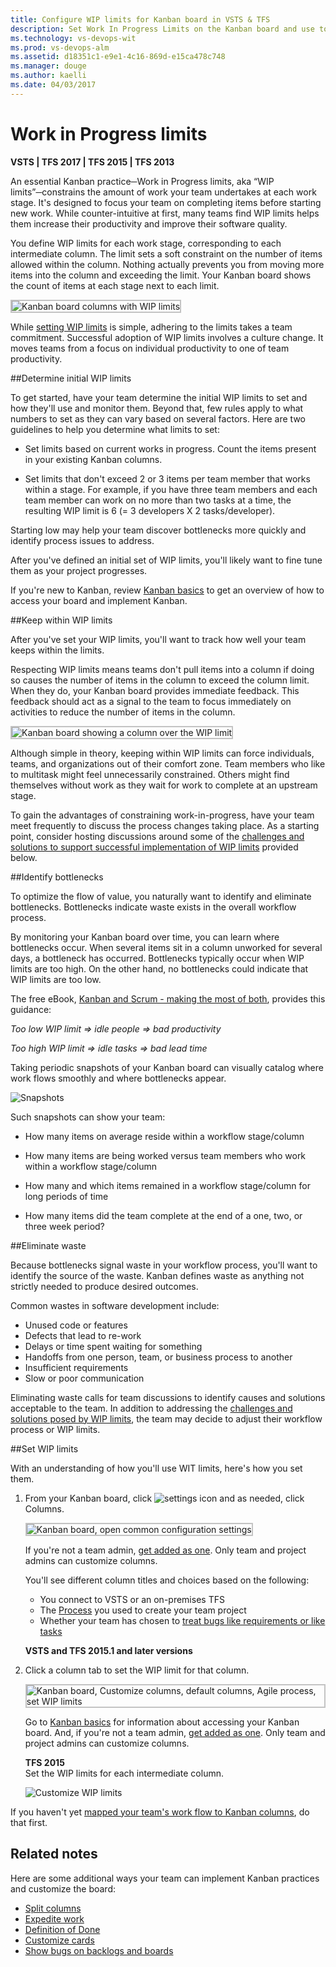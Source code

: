 ```yaml
---
title: Configure WIP limits for Kanban board in VSTS & TFS
description: Set Work In Progress Limits on the Kanban board and use to improve your Kanban process - Visual Studio Team Services (VSTS) and Team Foundation Server (TFS)  
ms.technology: vs-devops-wit
ms.prod: vs-devops-alm
ms.assetid: d18351c1-e9e1-4c16-869d-e15ca478c748
ms.manager: douge
ms.author: kaelli
ms.date: 04/03/2017
---
```



# Work in Progress limits

<b>VSTS | TFS 2017 | TFS 2015 | TFS 2013 </b>

An essential Kanban practice─Work in Progress limits, aka “WIP limits”─constrains the amount of work your team undertakes at each work stage. It's designed to focus your team on completing items before starting new work. While counter-intuitive at first, many teams find WIP limits helps them increase their productivity and improve their software quality.  

You define WIP limits for each work stage, corresponding to each intermediate column. The limit sets a soft constraint on the number of items allowed within the column. Nothing actually prevents you from moving more items into the column and exceeding the limit. Your Kanban board shows the count of items at each stage next to each limit.

<img src="_img/WIP_1.png" alt="Kanban board columns with WIP limits" style="border: 2px solid #C3C3C3;" /> 

While [setting WIP limits](#Set) is simple, adhering to the limits takes a team commitment. Successful adoption of WIP limits involves a culture change. It moves teams from a focus on individual productivity to one of team productivity. 


<a id="Initial WIP" />

##Determine initial WIP limits

To get started, have your team determine the initial WIP limits to set and how they'll use and monitor them. Beyond that, few rules apply to what numbers to set as they can vary based on several factors. Here are two guidelines to help you determine what limits to set:

* Set limits based on current works in progress. Count the items present in your existing Kanban columns.

* Set limits that don't exceed 2 or 3 items per team member that works within a stage. For example, if you have three team members and each team member can work on no more than two tasks at a time, the resulting WIP limit is 6 (= 3 developers X 2 tasks/developer).

Starting low may help your team discover bottlenecks more quickly and identify process issues to address.

After you've defined an initial set of WIP limits, you'll likely want to fine tune them as your project progresses.

If you're new to Kanban, review [Kanban basics](kanban-basics.md) to get an overview of how to access your board and implement Kanban.


<a id="Keep within WIP" />

##Keep within WIP limits

After you've set your WIP limits, you'll want to track how well your team keeps within the limits. 

Respecting WIP limits means teams don't pull items into a column if doing so causes the number of items in the column to exceed the column limit. When they do, your Kanban board provides immediate feedback. This feedback should act as a signal to the team to focus immediately on activities to reduce the number of items in the column.

<img src="_img/WIP_2.png" alt="Kanban board showing a column over the WIP limit" style="border: 2px solid #C3C3C3;" /> 

Although simple in theory, keeping within WIP limits can force individuals, teams, and organizations out of their comfort zone. Team members who like to multitask might feel unnecessarily constrained. Others might find themselves without work as they wait for work to complete at an upstream stage. 

To gain the advantages of constraining work-in-progress, have your team meet frequently to discuss the process changes taking place. As a starting point, consider hosting discussions around some of the [challenges and solutions to support successful implementation of WIP limits](best-practices-kanban.md#practices) provided below.


<a id="Keep within WIP" />

##Identify bottlenecks

To optimize the flow of value, you naturally want to identify and eliminate bottlenecks. Bottlenecks indicate waste exists in the overall workflow process. 

By monitoring your Kanban board over time, you can learn where bottlenecks occur. When several items sit in a column unworked for several days, a bottleneck has occurred. Bottlenecks typically occur when WIP limits are too high. On the other hand, no bottlenecks could indicate that WIP limits are too low. 

The free eBook, [Kanban and Scrum - making the most of both](http://www.infoq.com/minibooks/kanban-scrum-minibook), provides this guidance:

*Too low WIP limit => idle people => bad productivity*

*Too high WIP limit => idle tasks => bad lead time* 

Taking periodic snapshots of your Kanban board can visually catalog where work flows smoothly and where bottlenecks appear.

![Snapshots](_img/WIP_3.png)

Such snapshots can show your team:

* How many items on average reside within a workflow stage/column

* How many items are being worked versus team members who work within a workflow stage/column

* How many and which items remained in a workflow stage/column for long periods of time

* How many items did the team complete at the end of a one, two, or three week period?


<a id="Eliminate waste" />

##Eliminate waste

Because bottlenecks signal waste in your workflow process, you'll want to identify the source of the waste. Kanban defines waste as anything not strictly needed to produce desired outcomes.

Common wastes in software development include:

* Unused code or features
* Defects that lead to re-work
* Delays or time spent waiting for something
* Handoffs from one person, team, or business process to another
* Insufficient requirements
* Slow or poor communication

Eliminating waste calls for team discussions to identify causes and solutions acceptable to the team. In addition to addressing the [challenges and solutions posed by WIP limits](best-practices-kanban.md#practices), the team may decide to adjust their workflow process or WIP limits. 


<a id="Set" />

##Set WIP limits

With an understanding of how you'll use WIT limits, here's how you set them.  
1. From your Kanban board, click ![settings icon](../_img/icons/team-settings-gear-icon.png) and as needed, click Columns.  

	<img src="../customize/_img/kanban-card-customize-open-settings.png" alt="Kanban board, open common configuration settings" style="border: 2px solid #C3C3C3;" />
	
	If you're not a team admin, [get added as one](../scale/add-team-administrator.md). Only team and project admins can customize columns.

	You'll see different column titles and choices based on the following:
	
	- You connect to VSTS or an on-premises TFS
	- The [Process](../guidance/choose-process.md) you used to create your team project  
	- Whether your team has chosen to [treat bugs like requirements or like tasks](../customize/show-bugs-on-backlog.md)  

	**VSTS and TFS 2015.1 and later versions**  
2. Click a column tab to set the WIP limit for that column.  

	<img src="_img/wip-columns-settings.png" alt="Kanban board, Customize columns, default columns, Agile process, set WIP limits" style="border: 2px solid #C3C3C3;" /> 

	Go to [Kanban basics](kanban-basics.md) for information about accessing your Kanban board. And, if you're not a team admin, [get added as one](../scale/add-team-administrator.md). Only team and project admins can customize columns.  

	**TFS 2015**   
	Set the WIP limits for each intermediate column.  

	![Customize WIP limits](_img/WIP_5.png)  

If you haven't yet [mapped your team's work flow to Kanban columns](add-columns.md), do that first. 


<a id="Related notes" />

## Related notes

Here are some additional ways your team can implement Kanban practices and customize the board:

* [Split columns](split-columns.md)  
* [Expedite work](expedite-work.md)  
* [Definition of Done](definition-of-done.md)  
* [Customize cards](../customize/customize-cards.md)  
* [Show bugs on backlogs and boards](../customize/show-bugs-on-backlog.md)  


<!---
>[!NOTE]  
><b>Feature availability: </b>If you connect to VSTS, you can [add and configure the Cumulative Flow Diagram (CFD) widget to a team dashboard](../../report/guidance/cumulative-flow.md).  

--> 
